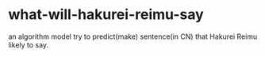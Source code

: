 # what-will-hakurei-reimu-say
an algorithm model try to predict(make) sentence(in CN) that Hakurei Reimu likely to say.
